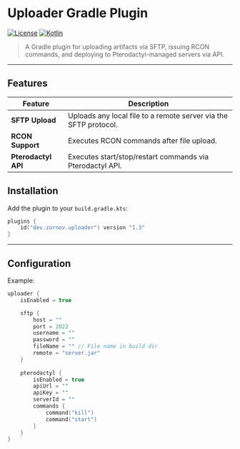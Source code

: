# Uploader Gradle Plugin

[![License](https://img.shields.io/badge/license-MIT-blue)](https://opensource.org/licenses/MIT)
[![Kotlin](https://img.shields.io/badge/Kotlin-2.1.21%2B-blue)](https://kotlinlang.org/)

> A Gradle plugin for uploading artifacts via SFTP, issuing RCON commands, and deploying to Pterodactyl-managed servers via API.

---

## Features

| Feature             | Description                                                      |
|---------------------|------------------------------------------------------------------|
| **SFTP Upload**     | Uploads any local file to a remote server via the SFTP protocol. |
| **RCON Support**    | Executes RCON commands after file upload.                        |
| **Pterodactyl API** | Executes start/stop/restart commands via Pterodactyl API.        |


## Installation

Add the plugin to your `build.gradle.kts`:

```kts
plugins {
    id("dev.zornov.uploader") version "1.3"
}
```
---

## Configuration

Example:

```kotlin
uploader {
    isEnabled = true

    sftp {
        host = ""
        port = 2022
        username = ""
        password = ""
        fileName = "" // File name in build dir
        remote = "server.jar"
    }
   
    pterodactyl {
        isEnabled = true
        apiUrl = ""
        apiKey = ""
        serverId = ""
        commands {
            command("kill")
            command("start")
        }
    }
}
```